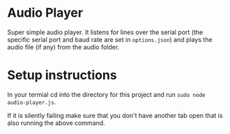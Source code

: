 # Audio Player

Super simple audio player. It listens for lines over the serial port (the specific serial port and baud rate are set in `options.json`) and plays the audio file (if any) from the audio folder.

# Setup instructions

In your termial cd into the directory for this project and run `sudo node audio-player.js`.

If it is silently failing make sure that you don't have another tab open that is also running the above command.

